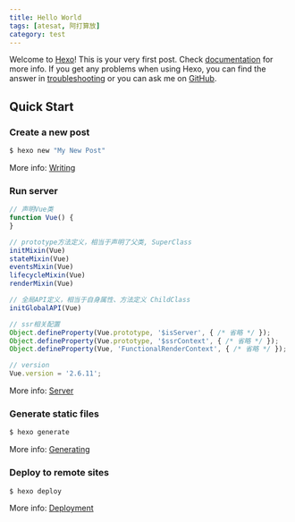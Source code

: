 ```yaml
---
title: Hello World
tags: [atesat, 阿打算放]
category: test
---
```

Welcome to [Hexo](https://hexo.io/)! This is your very first post. Check [documentation](https://hexo.io/docs/) for more info. If you get any problems when using Hexo, you can find the answer in [troubleshooting](https://hexo.io/docs/troubleshooting.html) or you can ask me on [GitHub](https://github.com/hexojs/hexo/issues).

## Quick Start

### Create a new post

``` bash
$ hexo new "My New Post"
```

More info: [Writing](https://hexo.io/docs/writing.html)

### Run server

``` js
// 声明Vue类
function Vue() {  
}

// prototype方法定义，相当于声明了父类, SuperClass
initMixin(Vue)
stateMixin(Vue)
eventsMixin(Vue)
lifecycleMixin(Vue)
renderMixin(Vue)

// 全局API定义，相当于自身属性、方法定义 ChildClass
initGlobalAPI(Vue)

// ssr相关配置
Object.defineProperty(Vue.prototype, '$isServer', { /* 省略 */ });
Object.defineProperty(Vue.prototype, '$ssrContext', { /* 省略 */ });
Object.defineProperty(Vue, 'FunctionalRenderContext', { /* 省略 */ });

// version
Vue.version = '2.6.11';

```

More info: [Server](https://hexo.io/docs/server.html)

### Generate static files

``` bash
$ hexo generate
```

More info: [Generating](https://hexo.io/docs/generating.html)

### Deploy to remote sites

``` bash
$ hexo deploy
```

More info: [Deployment](https://hexo.io/docs/one-command-deployment.html)
